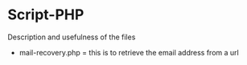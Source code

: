 # Script-PHP
Description and usefulness of the files

- mail-recovery.php = this is to retrieve the email address from a url
